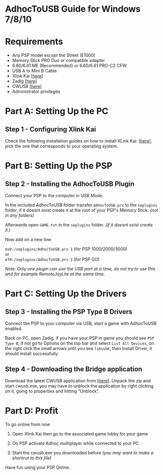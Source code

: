 AdhocToUSB Guide for Windows 7/8/10
====================================

# Requirements

- Any PSP model *except* the Street (E1000)
- Memory Stick PRO Duo or compatible adapter
- 6.60/6.61 ME (Recommended) or 6.60/6.61 PRO-C2 CFW
- USB A to Mini B Cable
- Xlink Kai [[here](https://www.teamxlink.co.uk/)]
- Zadig [[here](https://zadig.akeo.ie/)]
- CWUSB [[here](https://github.com/codedwrench/CWUSB/releases)]
- Administrator privileges

# Part A: Setting Up the PC

## Step 1 - Configuring Xlink Kai
Check the following installation guides on how to install XLink Kai: [[here](https://www.teamxlink.co.uk/wiki/Main_Page)], pick the one that corresponds to your operating system.

# Part B: Setting Up the PSP

## Step 2 - Installing the AdhocToUSB Plugin

Connect your PSP to the computer in USB Mode.

In the included AdhocToUSB folder transfer `AdhocToUSB.prx` to the `seplugins` folder, if it doesnt exist create it at the root of your PSP's Memory Stick. *(not in any folders)*  

Afterwards open `GAME.txt` in the `seplugins` folder. *(if it doesnt exist create it.)*  

Now add on a new line:  

`ms0:/seplugins/AdhocToUSB.prx 1` (for PSP 1000/2000/3000)  
or  
`ef0:/seplugins/AdhocToUSB.prx 1` (for PSP GO)

*Note: Only one plugin can use the USB port at a time, do not try to use this and for example RemoteJoyLite at the same time.*

# Part C: Setting Up the Drivers

## Step 3 - Installing the PSP Type B Drivers

Connect the PSP to your computer via USB, start a game with AdhocToUSB enabled.

Back on PC, open Zadig, if you have your PSP in game you should see `PSP Type B`, if not go to Options on the top bar and select `List All Devices`, on the right click the small arrows until you see `libusbK`, then Install Driver, it should install successfully.

## Step 4 - Downloading the Bridge application

Download the latest CWUSB application from [[here](https://github.com/codedwrench/CWUSB/releases)].
Unpack the zip and start cwusb.exe, you may have to unblock the application by right clicking on it, going to properties and hitting "Unblock".

# Part D: Profit

To go online from now

1. Open Xlink Kai then go to the associated game lobby for your game

2. On PSP activate Adhoc multiplayer while connected to your PC 

3. Start the cwusb.exe you downloaded before *(you may want to make a shortcut to this file)* 

Have fun using your PSP Online.
